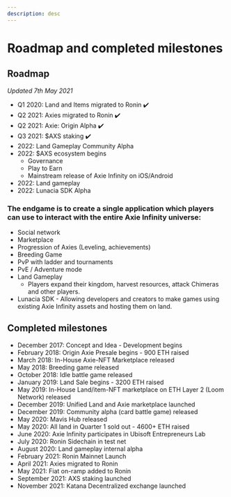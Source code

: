 ```yaml
---
description: desc
---
```


# Roadmap and completed milestones

## Roadmap

_Updated 7th May 2021_

* Q1 2020: Land and Items migrated to Ronin ✔️
* Q2 2021: Axies migrated to Ronin ✔️
* Q2 2021: Axie: Origin Alpha ✔️
* Q3 2021: $AXS staking ✔️
* 2022: Land Gameplay Community Alpha
* 2022: $AXS ecosystem begins
  * Governance
  * Play to Earn
  * Mainstream release of Axie Infinity on iOS/Android
* 2022: Land gameplay
* 2022: Lunacia SDK Alpha

### The endgame is to create a single application which players can use to interact with the entire Axie Infinity universe:

* Social network
* Marketplace
* Progression of Axies (Leveling, achievements)
* Breeding Game
* PvP with ladder and tournaments
* PvE / Adventure mode
* Land Gameplay
  * Players expand their kingdom, harvest resources, attack Chimeras and other players.
* Lunacia SDK - Allowing developers and creators to make games using existing Axie Infinity assets and hosting them on land.

## Completed milestones

* December 2017: Concept and Idea - Development begins
* February 2018: Origin Axie Presale begins - 900 ETH raised
* March 2018: In-House Axie-NFT Marketplace released
* May 2018: Breeding game released
* October 2018: Idle battle game released
* January 2019: Land Sale begins - 3200 ETH raised
* May 2019: In-House Land/item-NFT marketplace on ETH Layer 2 (Loom Network) released
* December 2019: Unified Land and Axie marketplace launched
* December 2019: Community alpha (card battle game) released
* May 2020: Mavis Hub released
* May 2020: All land in Quarter 1 sold out - 4600+ ETH raised
* June 2020: Axie Infinity participates in Ubisoft Entrepreneurs Lab
* July 2020: Ronin Sidechain in test net
* August 2020: Land gameplay internal alpha
* February 2021: Ronin Mainnet Launch
* April 2021: Axies migrated to Ronin
* May 2021: Fiat on-ramp added to Ronin
* September 2021: AXS staking launched
* November 2021: Katana Decentralized exchange launched
